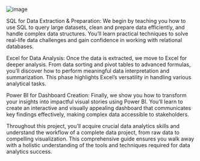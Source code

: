 ![image](https://github.com/user-attachments/assets/8605f7ee-bd02-4be8-9f54-5a12d55b842c)


SQL for Data Extraction & Preparation: We begin by teaching you how to use SQL to query large datasets, clean and prepare data efficiently, and handle complex data structures. You’ll learn practical techniques to solve real-life data challenges and gain confidence in working with relational databases.

Excel for Data Analysis: Once the data is extracted, we move to Excel for deeper analysis. From data sorting and pivot tables to advanced formulas, you’ll discover how to perform meaningful data interpretation and summarization. This phase highlights Excel’s versatility in handling various analytical tasks.

Power BI for Dashboard Creation: Finally, we show you how to transform your insights into impactful visual stories using Power BI. You’ll learn to create an interactive and visually appealing dashboard that communicates key findings effectively, making complex data accessible to stakeholders.

Throughout this project, you’ll acquire crucial data analytics skills and understand the workflow of a complete data project, from raw data to compelling visualization. This comprehensive guide ensures you walk away with a holistic understanding of the tools and techniques required for data analytics success.
